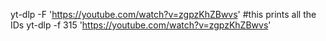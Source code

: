 yt-dlp -F 'https://youtube.com/watch?v=zgpzKhZBwvs'  #this prints all the IDs
yt-dlp -f 315 'https://youtube.com/watch?v=zgpzKhZBwvs'